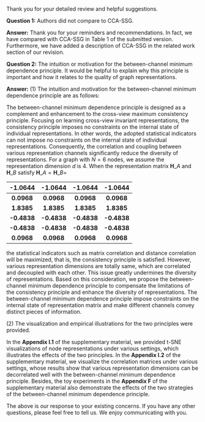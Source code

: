 Thank you for your detailed review and helpful suggestions.

**Question 1:** Authors did not compare to CCA-SSG.

**Answer:** Thank you for your reminders and recommendations. In fact, we have compared with CCA-SSG in Table 1 of the submitted version. Furthermore, we have added a description of CCA-SSG in the related work section of our revision.

**Question 2:** The intuition or motivation for the between-channel minimum dependence principle. It would be helpful to explain why this principle is important and how it relates to the quality of graph representations.

**Answer:** (1) The intuition and motivation for the between-channel minimum dependence principle are as follows:

The between-channel minimum dependence principle is designed as a complement and enhancement to the cross-view maximum consistency principle. Focusing on learning cross-view invariant representations, the consistency principle imposes no constraints on the internal state of individual representations. In other words, the adopted statistical indicators can not impose no constraints on the internal state of individual representations. Consequently, the correlation and coupling between various representation channels significantly reduce the diversity of representations. For a graph with $N=6$ nodes, we assume the representation dimension $d$ is 4. When the representation matrix $\mathbf{H}\_A$ and $\mathbf{H}\_B$ satisfy $\mathbf{H}\_A = \mathbf{H}\_B =$ 

|   -1.0644   |   -1.0644   |   -1.0644   |   -1.0644   |
| :---------: | :---------: | :---------: | :---------: |
| **0.0968**  | **0.0968**  | **0.0968**  | **0.0968**  |
| **1.8385**  | **1.8385**  | **1.8385**  | **1.8385**  |
| **-0.4838** | **-0.4838** | **-0.4838** | **-0.4838** |
| **-0.4838** | **-0.4838** | **-0.4838** | **-0.4838** |
| **0.0968**  | **0.0968**  | **0.0968**  | **0.0968**  |

the statistical indicators such as matrix correlation and distance correlation will be maximized, that is, the consistency principle is satisfied. However, various representation dimensions are totally same, which are correlated and decoupled with each other. This issue greatly undermines the diversity of representations. Based on this consideration, we propose the between-channel minimum dependence principle to compensate the limitations of the consistency principle and enhance the diversity of representations. The between-channel minimum dependence principle impose constraints on the internal state of representation matrix and make different channels  convey distinct pieces of information.

(2) The visualization and empirical illustrations for the two principles were provided.

In the **Appendix I.1** of the supplementary material, we provided t-SNE visualizations of node representations under various settings, which illustrates the effects of the two principles. In the **Appendix I.2** of the supplementary material, we visualize the correlation matrices under various settings, whose results show that various representation dimensions can be decorrelated well with the between-channel minimum dependence principle. Besides, the toy experiments in the **Appendix F** of the supplementary material also demonstrate the effects of the two strategies of the between-channel minimum dependence principle.





The above is our response to your existing concerns. If you have any other questions, please feel free to tell us. We enjoy communicating with you.


